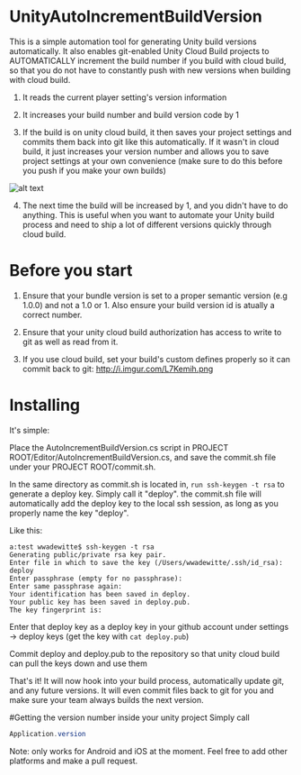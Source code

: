 # UnityAutoIncrementBuildVersion
This is a simple automation tool for generating Unity build versions automatically. It also enables git-enabled Unity Cloud Build projects to AUTOMATICALLY increment the build number if you build with cloud build, so that you do not have to constantly push with new versions when building with cloud build.

1) It reads the current player setting's version information

2) It increases your build number and build version code by 1

3) If the build is on unity cloud build, it then saves your project settings and commits them back into git like this automatically. If it wasn't in cloud build, it just increases your version number and allows you to save project settings at your own convenience (make sure to do this before you push if you make your own builds)

![alt text](http://i.imgur.com/05rhU1w.png "Commit back")

4) The next time the build will be increased by 1, and you didn't have to do anything. This is useful when you want to automate your Unity build process and need to ship a lot of different versions quickly through cloud build.

# Before you start

1) Ensure that your bundle version is set to a proper semantic version (e.g 1.0.0) and not a 1.0 or 1. Also ensure your build version id is atually a correct number.

2) Ensure that your unity cloud build authorization has access to write to git as well as read from it.

3) If you use cloud build, set your build's custom defines properly so it can commit back to git: http://i.imgur.com/L7Kemih.png


# Installing
It's simple: 

Place the AutoIncrementBuildVersion.cs script in PROJECT ROOT/Editor/AutoIncrementBuildVersion.cs, and save the commit.sh file under your PROJECT ROOT/commit.sh.

In the same directory as commit.sh is located in, ```run ssh-keygen -t rsa``` to generate a deploy key. Simply call it "deploy". the commit.sh file will automatically add the deploy key to the local ssh session, as long as you properly name the key "deploy".

Like this:
```ssh
a:test wwadewitte$ ssh-keygen -t rsa
Generating public/private rsa key pair.
Enter file in which to save the key (/Users/wwadewitte/.ssh/id_rsa): deploy
Enter passphrase (empty for no passphrase): 
Enter same passphrase again: 
Your identification has been saved in deploy.
Your public key has been saved in deploy.pub.
The key fingerprint is:
```

Enter that deploy key as a deploy key in your github account under settings -> deploy keys (get the key with ```cat deploy.pub```)

Commit deploy and deploy.pub to the repository so that unity cloud build can pull the keys down and use them

That's it! It will now hook into your build process, automatically update git, and any future versions. It will even commit files back to git for you and make sure your team always builds the next version. 

#Getting the version number inside your unity project
Simply call 

```C#
Application.version
```

Note: only works for Android and iOS at the moment. Feel free to add other platforms and make a pull request.
